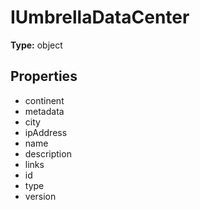# IUmbrellaDataCenter


**Type:** object

## Properties
* continent
* metadata
* city
* ipAddress
* name
* description
* links
* id
* type
* version

